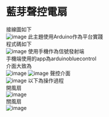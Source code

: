 # 藍芽聲控電扇
接線圖如下  
![image](https://github.com/charlie0213/image-and-code/blob/main/%E6%8E%A5%E7%B7%9A%E5%9C%96.jpg)
此主題使用Arduino作為平台實踐  
程式碼如下  
![image](https://github.com/charlie0213/image-and-code/blob/main/%E7%A8%8B%E5%BC%8F%E7%A2%BC.jpg)
使用手機作為信號發射端  
手機端使用的app為arduinobluecontrol  
介面大致為  
![image](https://github.com/charlie0213/image-and-code/blob/main/44845.jpg)
![image](https://github.com/charlie0213/image-and-code/blob/main/44843.jpg)
聲控介面  
![image](https://github.com/charlie0213/image-and-code/blob/main/44844.jpg)
以下為操作過程  
開風扇  
![image](https://github.com/charlie0213/image-and-code/blob/main/%E9%96%8B%E9%A2%A8%E6%89%87.gif)  
關風扇  
![image](https://github.com/charlie0213/image-and-code/blob/main/%E9%97%9C%E9%A2%A8%E6%89%87.gif)
